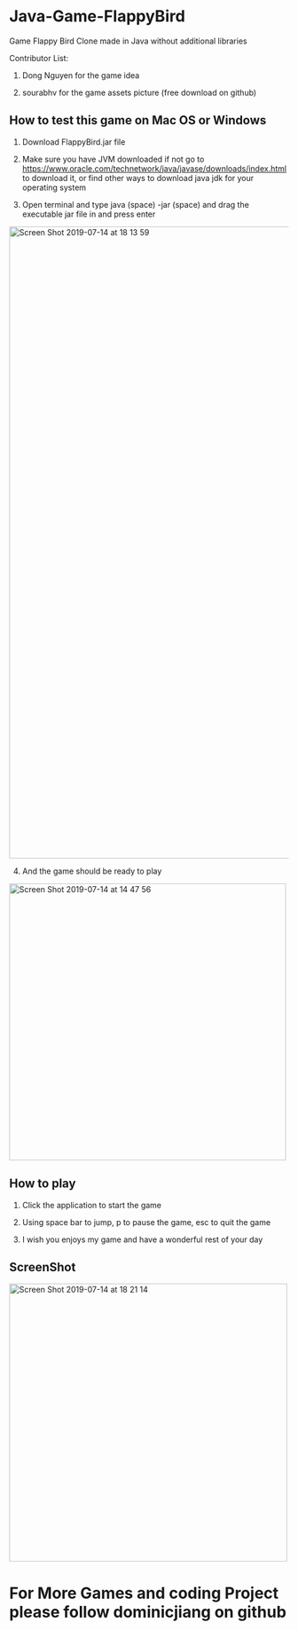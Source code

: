 # Java-Game-FlappyBird

Game Flappy Bird Clone made in Java without additional libraries

Contributor List:
 1. Dong Nguyen for the game idea
 
 2. sourabhv for the game assets picture (free download on github)

## How to test this game on Mac OS or Windows

1. Download FlappyBird.jar file 

2. Make sure you have JVM downloaded if not go to https://www.oracle.com/technetwork/java/javase/downloads/index.html
to download it, or find other ways to download java jdk for your operating system

3. Open terminal and type java (space) -jar (space) and drag the executable jar file in and press enter 

<img width="1139" alt="Screen Shot 2019-07-14 at 18 13 59" src="https://user-images.githubusercontent.com/49256436/61182253-51736180-a663-11e9-99af-a3ea4e592988.png">

4. And the game should be ready to play 

<img width="499" alt="Screen Shot 2019-07-14 at 14 47 56" src="https://user-images.githubusercontent.com/49256436/61180425-a655ae80-a648-11e9-8791-a008f143eaae.png">

## How to play

1. Click the application to start the game

2. Using space bar to jump, p to pause the game, esc to quit the game

3. I wish you enjoys my game and have a wonderful rest of your day

## ScreenShot
<img width="501" alt="Screen Shot 2019-07-14 at 18 21 14" src="https://user-images.githubusercontent.com/49256436/61182369-86cc7f00-a664-11e9-982b-d907d1312090.png">


# For More Games and coding Project please follow dominicjiang on github 
